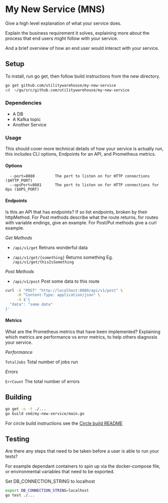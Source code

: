 # My New Service (MNS)

Give a high level explanation of what your service does.

Explain the business requirement it solves, explaining more about the process that end users might follow with your service.

And a brief overview of how an end user would interact with your service. 

## Setup
To install, run go get, then follow build instructions from the new directory.

```bash
go get github.com/utilitywarehouse/my-new-service
cd  ~/go/src/github.com/utilitywarehouse/my-new-service
```

### Dependencies 
* A DB
* A Kafka topic
* Another Service

### Usage
This should cover more technical details of how your service is actually run, this includes CLI options, Endpoints for an API, and Prometheus metrics. 

#### Options
```
  --port=8080         The port to listen on for HTTP connections ($HTTP_PORT)
  --opsPort=8081      The port to listen on for HTTP connections for Ops ($OPS_PORT)
```

#### Endpoints

Is this an API that has endpoints?  If so list endpoints, broken by their httpMethod. For Post methods describe what the route returns, for routes with variable endings, give an example. For Post/Put methods give a curl example.

*Get Methods*
* `/api/v1/get`
Retruns wonderful data

* `/api/v1/get/{something}`
Returns something
Eg. `/api/v1/get/thisIsSomething`


*Post Methods*
* `/api/v1/post`
Post some data to this route
```bash
curl -X "POST" "http://localhost:8080/api/v1/post" \
     -H "Content-Type: application/json" \
     -d $'{
  "data": "some data"
}'
```

#### Metrics

What are the Prometheus metrics that have been implemented? Explaining which metrics are performance vs error metrics, to help others diagnosis your service.

*Performance*

`TotalJobs`
Total number of jobs run

*Errors*

`ErrCount`
The total number of errors

## Building 
```bash
go get -u -t ./...
go build cmd/my-new-service/main.go
```
For circle build instructions see the [Circle build README](CIRCLE_README.md)

## Testing
Are there any steps that need to be taken before a user is able to run your tests?

For example dependant containers to spin up via the docker-compose file, or environmental variables that need to be exported.

Set DB_CONNECTION_STRING to localhost


```bash
export DB_CONNECTION_STRING=localhost
go test ./...
```


